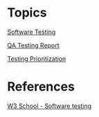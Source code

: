 # Topics

[Software Testing](softwareTesting.md)

[QA Testing Report](qaTestingReport.md)

[Testing Prioritization](prioritization.md)

# References

[W3 School - Software testing](https://www.w3schools.in/software-testing/tutorials/)
